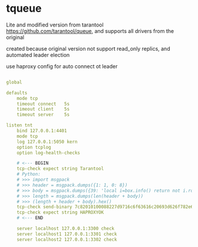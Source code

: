 # tqueue


Lite and modified version from tarantool https://github.com/tarantool/queue, 
and supports all drivers from the original

created because original version not support read_only replics, and automated leader election

use haproxy config for auto connect ot leader

```yaml

global

defaults
    mode tcp
    timeout connect   5s
    timeout client    5s
    timeout server    5s

listen tnt
    bind 127.0.0.1:4401
    mode tcp
    log 127.0.0.1:5050 kern
    option tcplog
    option log-health-checks

    # <--- BEGIN
    tcp-check expect string Tarantool
    # Python:
    # >>> import msgpack
    # >>> header = msgpack.dumps({1: 1, 0: 8})
    # >>> body = msgpack.dumps({39: 'local i=box.info() return not i.ro and i.status == "running" and i.election.state=="leader" and "HAPR" .. "OXYOK"', 33: []})
    # >>> length = msgpack.dumps(len(header + body))
    # >>> (length + header + body).hex()
    tcp-check send-binary 7c82010100088227d9716c6f63616c20693d626f782e696e666f28292072657475726e206e6f7420692e726f20616e6420692e737461747573203d3d202272756e6e696e672220616e6420692e656c656374696f6e2e73746174653d3d226c65616465722220616e6420224841505222202e2e20224f58594f4b222190
    tcp-check expect string HAPROXYOK
    # <--- END

    server localhost 127.0.0.1:3300 check
    server localhost1 127.0.0.1:3301 check
    server localhost2 127.0.0.1:3302 check
```




